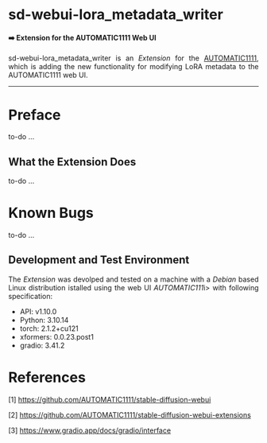 # sd-webui-lora_metadata_writer
#### :arrow_right: Extension for the AUTOMATIC1111 Web UI

<p align="justify">sd-webui-lora_metadata_writer is an <i>Extension</i> for the <a href="https://github.com/AUTOMATIC1111/stable-diffusion-webui">AUTOMATIC1111</a>, which is adding the new functionality for modifying LoRA metadata to the AUTOMATIC1111 web UI.</p>

---

# Preface

<p align="justify">to-do ...</p>

## What the Extension Does

<p align="justify">to-do ...</p>

# Known Bugs

<p align="justify">to-do ...</p>

## Development and Test Environment

<p align="justify">The <i>Extension</i> was devolped and tested on a machine with a <i>Debian</i> based Linux distribution istalled using the web UI <i>AUTOMATIC111</i>i> with following specification:</p>

* API: v1.10.0
* Python: 3.10.14
* torch: 2.1.2+cu121
* xformers: 0.0.23.post1
* gradio: 3.41.2

# References

[1] https://github.com/AUTOMATIC1111/stable-diffusion-webui

[2] https://github.com/AUTOMATIC1111/stable-diffusion-webui-extensions

[3] https://www.gradio.app/docs/gradio/interface


